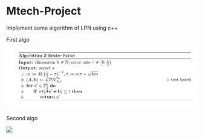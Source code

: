 # Mtech-Project
Implement some algorithm of LPN using c++

First algo

![](first_algo/img/1.png)

Second algo

![](sec_algo/img/1.png)
